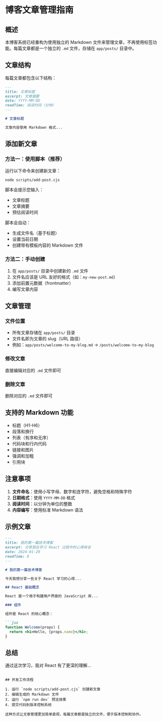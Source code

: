 # 博客文章管理指南

## 概述

本博客系统已经重构为使用独立的 Markdown 文件来管理文章，不再使用标签功能。每篇文章都是一个独立的 `.md` 文件，存储在 `app/posts/` 目录中。

## 文章结构

每篇文章都包含以下结构：

```markdown
---
title: 文章标题
excerpt: 文章摘要
date: YYYY-MM-DD
readTime: 阅读时间（分钟）
---

# 文章标题

文章内容使用 Markdown 格式...
```

## 添加新文章

### 方法一：使用脚本（推荐）

运行以下命令来创建新文章：

```bash
node scripts/add-post.cjs
```

脚本会提示您输入：
- 文章标题
- 文章摘要  
- 预估阅读时间

脚本会自动：
- 生成文件名（基于标题）
- 设置当前日期
- 创建带有模板内容的 Markdown 文件

### 方法二：手动创建

1. 在 `app/posts/` 目录中创建新的 `.md` 文件
2. 文件名应该是 URL 友好的格式（如：`my-new-post.md`）
3. 添加前置元数据（frontmatter）
4. 编写文章内容

## 文章管理

### 文件位置
- 所有文章存储在 `app/posts/` 目录
- 文件名即为文章的 slug（URL 路径）
- 例如：`app/posts/welcome-to-my-blog.md` → `/posts/welcome-to-my-blog`

### 修改文章
直接编辑对应的 `.md` 文件即可

### 删除文章
删除对应的 `.md` 文件即可

## 支持的 Markdown 功能

- 标题（H1-H6）
- 段落和换行
- 列表（有序和无序）
- 代码块和行内代码
- 链接和图片
- 强调和加粗
- 引用块

## 注意事项

1. **文件命名**：使用小写字母、数字和连字符，避免空格和特殊字符
2. **日期格式**：使用 `YYYY-MM-DD` 格式
3. **阅读时间**：以分钟为单位的整数
4. **内容编写**：使用标准 Markdown 语法

## 示例文章

```markdown
---
title: 我的第一篇技术博客
excerpt: 分享我在学习 React 过程中的心得体会
date: 2024-01-20
readTime: 8
---

# 我的第一篇技术博客

今天我想分享一些关于 React 学习的心得...

## React 基础概念

React 是一个用于构建用户界面的 JavaScript 库...

### 组件

组件是 React 的核心概念：

```jsx
function Welcome(props) {
  return <h1>Hello, {props.name}</h1>;
}
```

## 总结

通过这次学习，我对 React 有了更深的理解...
```

## 开发工作流程

1. 运行 `node scripts/add-post.cjs` 创建新文章
2. 编辑生成的 Markdown 文件
3. 运行 `npm run dev` 预览效果
4. 提交代码到版本控制系统

这种方式让文章管理更加简单直观，每篇文章都是独立的文件，便于版本控制和协作。 